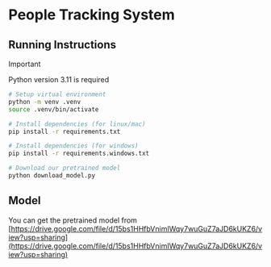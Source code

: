 # People Tracking System

## Running Instructions

> [!IMPORTANT]
> Python version 3.11 is required

```sh
# Setup virtual environment
python -m venv .venv
source .venv/bin/activate

# Install dependencies (for linux/mac)
pip install -r requirements.txt

# Install dependencies (for windows)
pip install -r requirements.windows.txt

# Download our pretrained model
python download_model.py
```

## Model

You can get the pretrained model from [https://drive.google.com/file/d/15bs1HHfbVnimIWqy7wuGuZ7aJD6kUKZ6/view?usp=sharing](https://drive.google.com/file/d/15bs1HHfbVnimIWqy7wuGuZ7aJD6kUKZ6/view?usp=sharing)
